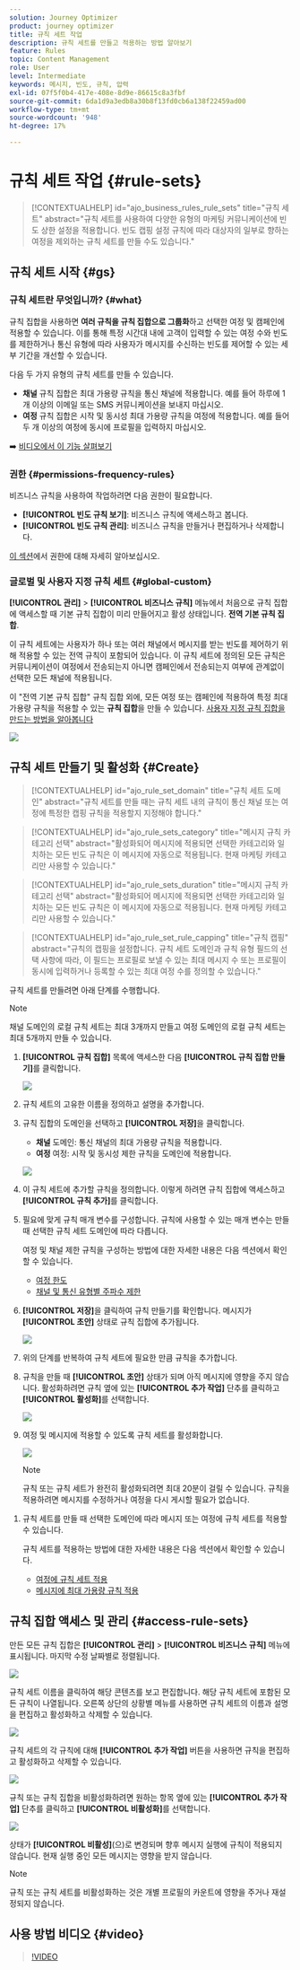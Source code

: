 ```yaml
---
solution: Journey Optimizer
product: journey optimizer
title: 규칙 세트 작업
description: 규칙 세트를 만들고 적용하는 방법 알아보기
feature: Rules
topic: Content Management
role: User
level: Intermediate
keywords: 메시지, 빈도, 규칙, 압력
exl-id: 07f5f0b4-417e-408e-8d9e-86615c8a3fbf
source-git-commit: 6da1d9a3edb8a30b8f13fd0cb6a138f22459ad00
workflow-type: tm+mt
source-wordcount: '948'
ht-degree: 17%

---
```


# 규칙 세트 작업 {#rule-sets}

>[!CONTEXTUALHELP]
>id="ajo_business_rules_rule_sets"
>title="규칙 세트"
>abstract="규칙 세트를 사용하여 다양한 유형의 마케팅 커뮤니케이션에 빈도 상한 설정을 적용합니다. 빈도 캡핑 설정 규칙에 따라 대상자의 일부로 향하는 여정을 제외하는 규칙 세트를 만들 수도 있습니다."

## 규칙 세트 시작 {#gs}

### 규칙 세트란 무엇입니까? {#what}

규칙 집합을 사용하면 **여러 규칙을 규칙 집합으로 그룹화**&#x200B;하고 선택한 여정 및 캠페인에 적용할 수 있습니다. 이를 통해 특정 시간대 내에 고객이 입력할 수 있는 여정 수와 빈도를 제한하거나 통신 유형에 따라 사용자가 메시지를 수신하는 빈도를 제어할 수 있는 세부 기간을 개선할 수 있습니다.

다음 두 가지 유형의 규칙 세트를 만들 수 있습니다.

* **채널** 규칙 집합은 최대 가용량 규칙을 통신 채널에 적용합니다. 예를 들어 하루에 1개 이상의 이메일 또는 SMS 커뮤니케이션을 보내지 마십시오.
* **여정** 규칙 집합은 시작 및 동시성 최대 가용량 규칙을 여정에 적용합니다. 예를 들어 두 개 이상의 여정에 동시에 프로필을 입력하지 마십시오.

➡️ [비디오에서 이 기능 살펴보기](#video)

### 권한 {#permissions-frequency-rules}

비즈니스 규칙을 사용하여 작업하려면 다음 권한이 필요합니다.

* **[!UICONTROL 빈도 규칙 보기]**: 비즈니스 규칙에 액세스하고 봅니다.
* **[!UICONTROL 빈도 규칙 관리]**: 비즈니스 규칙을 만들거나 편집하거나 삭제합니다.

[이 섹션](../administration/high-low-permissions.md)에서 권한에 대해 자세히 알아보십시오.

### 글로벌 및 사용자 지정 규칙 세트 {#global-custom}

**[!UICONTROL 관리]** > **[!UICONTROL 비즈니스 규칙]** 메뉴에서 처음으로 규칙 집합에 액세스할 때 기본 규칙 집합이 미리 만들어지고 활성 상태입니다. **전역 기본 규칙 집합**.

이 규칙 세트에는 사용자가 하나 또는 여러 채널에서 메시지를 받는 빈도를 제어하기 위해 적용할 수 있는 전역 규칙이 포함되어 있습니다. 이 규칙 세트에 정의된 모든 규칙은 커뮤니케이션이 여정에서 전송되는지 아니면 캠페인에서 전송되는지 여부에 관계없이 선택한 모든 채널에 적용됩니다.

이 &quot;전역 기본 규칙 집합&quot; 규칙 집합 외에, 모든 여정 또는 캠페인에 적용하여 특정 최대 가용량 규칙을 적용할 수 있는 **규칙 집합**&#x200B;을 만들 수 있습니다. [사용자 지정 규칙 집합을 만드는 방법을 알아봅니다](#create)

![](assets/rule-sets-default.png)

## 규칙 세트 만들기 및 활성화 {#Create}

>[!CONTEXTUALHELP]
>id="ajo_rule_set_domain"
>title="규칙 세트 도메인"
>abstract="규칙 세트를 만들 때는 규칙 세트 내의 규칙이 통신 채널 또는 여정에 특정한 캡핑 규칙을 적용할지 지정해야 합니다."

>[!CONTEXTUALHELP]
>id="ajo_rule_sets_category"
>title="메시지 규칙 카테고리 선택"
>abstract="활성화되어 메시지에 적용되면 선택한 카테고리와 일치하는 모든 빈도 규칙은 이 메시지에 자동으로 적용됩니다. 현재 마케팅 카테고리만 사용할 수 있습니다."

<!--NOT USED?
[!CONTEXTUALHELP]
>id="ajo_rule_sets_capping"
>title="Set the capping for your rule"
>abstract="Specify the maximum number of messages sent to a customer profile within the chosen time frame. The frequency cap will be based on the selected calendar period and will be reset at the beginning of the corresponding time frame."-->

>[!CONTEXTUALHELP]
>id="ajo_rule_sets_duration"
>title="메시지 규칙 카테고리 선택"
>abstract="활성화되어 메시지에 적용되면 선택한 카테고리와 일치하는 모든 빈도 규칙은 이 메시지에 자동으로 적용됩니다. 현재 마케팅 카테고리만 사용할 수 있습니다."

>[!CONTEXTUALHELP]
>id="ajo_rule_set_rule_capping"
>title="규칙 캡핑"
>abstract="규칙의 캡핑을 설정합니다. 규칙 세트 도메인과 규칙 유형 필드의 선택 사항에 따라, 이 필드는 프로필로 보낼 수 있는 최대 메시지 수 또는 프로필이 동시에 입력하거나 등록할 수 있는 최대 여정 수를 정의할 수 있습니다."

규칙 세트를 만들려면 아래 단계를 수행합니다.

>[!NOTE]
>
>채널 도메인의 로컬 규칙 세트는 최대 3개까지 만들고 여정 도메인의 로컬 규칙 세트는 최대 5개까지 만들 수 있습니다.

1. **[!UICONTROL 규칙 집합]** 목록에 액세스한 다음 **[!UICONTROL 규칙 집합 만들기]**&#x200B;를 클릭합니다.

   ![](assets/rule-sets-create-button.png)

1. 규칙 세트의 고유한 이름을 정의하고 설명을 추가합니다.

1. 규칙 집합의 도메인을 선택하고 **[!UICONTROL 저장]**&#x200B;을 클릭합니다.

   * **채널** 도메인: 통신 채널의 최대 가용량 규칙을 적용합니다.
   * **여정** 여정: 시작 및 동시성 제한 규칙을 도메인에 적용합니다.

   ![](assets/rule-sets-create.png)

1. 이 규칙 세트에 추가할 규칙을 정의합니다. 이렇게 하려면 규칙 집합에 액세스하고 **[!UICONTROL 규칙 추가]**&#x200B;를 클릭합니다.

1. 필요에 맞게 규칙 매개 변수를 구성합니다. 규칙에 사용할 수 있는 매개 변수는 만들 때 선택한 규칙 세트 도메인에 따라 다릅니다.

   여정 및 채널 제한 규칙을 구성하는 방법에 대한 자세한 내용은 다음 섹션에서 확인할 수 있습니다.

   * [여정 한도](../conflict-prioritization/journey-capping.md)
   * [채널 및 통신 유형별 주파수 제한](../conflict-prioritization/channel-capping.md)

1. **[!UICONTROL 저장]**&#x200B;을 클릭하여 규칙 만들기를 확인합니다. 메시지가 **[!UICONTROL 초안]** 상태로 규칙 집합에 추가됩니다.

   ![](assets/rule-set-rule-created.png)

1. 위의 단계를 반복하여 규칙 세트에 필요한 만큼 규칙을 추가합니다.

1. 규칙을 만들 때 **[!UICONTROL 초안]** 상태가 되며 아직 메시지에 영향을 주지 않습니다. 활성화하려면 규칙 옆에 있는 **[!UICONTROL 추가 작업]** 단추를 클릭하고 **[!UICONTROL 활성화]**&#x200B;를 선택합니다.

   ![](assets/rule-set-activate-rule.png)

1. 여정 및 메시지에 적용할 수 있도록 규칙 세트를 활성화합니다.

   ![](assets/rule-set-activate-set.png)

   >[!NOTE]
   >
   >규칙 또는 규칙 세트가 완전히 활성화되려면 최대 20분이 걸릴 수 있습니다. 규칙을 적용하려면 메시지를 수정하거나 여정을 다시 게시할 필요가 없습니다.

<!--Currently, once a rule set is activated, no more rules can be added to that rule set.-->

1. 규칙 세트를 만들 때 선택한 도메인에 따라 메시지 또는 여정에 규칙 세트를 적용할 수 있습니다.

   규칙 세트를 적용하는 방법에 대한 자세한 내용은 다음 섹션에서 확인할 수 있습니다.

   * [여정에 규칙 세트 적용](../conflict-prioritization/journey-capping.md#apply-capping)
   * [메시지에 최대 가용량 규칙 적용](../conflict-prioritization/channel-capping.md#apply)

## 규칙 집합 액세스 및 관리 {#access-rule-sets}

만든 모든 규칙 집합은 **[!UICONTROL 관리]** > **[!UICONTROL 비즈니스 규칙]** 메뉴에 표시됩니다. 마지막 수정 날짜별로 정렬됩니다.

![](assets/rule-sets-list.png)

규칙 세트 이름을 클릭하여 해당 콘텐츠를 보고 편집합니다. 해당 규칙 세트에 포함된 모든 규칙이 나열됩니다. 오른쪽 상단의 상황별 메뉴를 사용하면 규칙 세트의 이름과 설명을 편집하고 활성화하고 삭제할 수 있습니다.

![](assets/rule-set-example.png)

규칙 세트의 각 규칙에 대해 **[!UICONTROL 추가 작업]** 버튼을 사용하면 규칙을 편집하고 활성화하고 삭제할 수 있습니다.

![](assets/rule-set-example-rules.png)

규칙 또는 규칙 집합을 비활성화하려면 원하는 항목 옆에 있는 **[!UICONTROL 추가 작업]** 단추를 클릭하고 **[!UICONTROL 비활성화]**&#x200B;를 선택합니다.

![](assets/rule-set-inactive-rule.png)

상태가 **[!UICONTROL 비활성]**(으)로 변경되며 향후 메시지 실행에 규칙이 적용되지 않습니다. 현재 실행 중인 모든 메시지는 영향을 받지 않습니다.

>[!NOTE]
>
>규칙 또는 규칙 세트를 비활성화하는 것은 개별 프로필의 카운트에 영향을 주거나 재설정되지 않습니다.

## 사용 방법 비디오 {#video}

>[!VIDEO](https://video.tv.adobe.com/v/3444733?quality=12&captions=kor)
